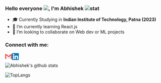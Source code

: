 ﻿### Hello everyone <img src="https://raw.githubusercontent.com/aemmadi/aemmadi/master/wave.gif" width="30px">, I'm Abhishek  ![stat](https://komarev.com/ghpvc/?username=abhishekgupta3&style=flat-square)

<!--
**abhishekgupta3/abhishekgupta3** is a ✨ _special_ ✨ repository because its `README.md` (this file) appears on your GitHub profile. -->

-   :mortar_board: Currently Studying in **Indian Institute of Technology, Patna (2023)**
- 🌱 I’m currently learning React.js
- 👯 I’m looking to collaborate on Web dev or ML projects

### Connect with me:

[<img align="left" alt="Mail" width="22px" src="images/gmail.png"/>][Mail]
[<img align="left" alt="LinkedIn" width="22px" src="images/linkedin.png" />][linkedin]
<br />

![Abhishek's github stats](https://github-readme-stats.vercel.app/api?username=abhishekgupta3&show_icons=true&theme=radical) 

![TopLangs](https://github-readme-stats.vercel.app/api/top-langs/?username=abhishekgupta3&show_icons=true&theme=radical&layout=compact)


[linkedin]: https://www.linkedin.com/in/fa1k0n/
[mail]: mailto:abhigupta.4g@gmail
